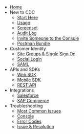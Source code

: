 - [Home](/)
- New to CDC
    - [Start Here](start-here/new.md)
    - [Usage](start-here/usage.md)
    - [Screenset](start-here/screenset.md)
    - [Audit Log](start-here/audit-log.md)
    - [Invite Someone to the Console](start-here/administrators.md)
    - [Postman Bundle](start-here/postman.md)
- Customer Identity
    - [Site Groups & Single Sign On](/customer-identity/sso)
    - [Social Login](/customer-identity/social-login)
    - [SAML](/customer-identity/federation)
- APIs and SDKs
    - [Web SDK](/apis-and-sdks/web-sdk)
    - [Mobile SDK](/apis-and-sdks/mobile-sdk)
    - [REST API](/apis-and-sdks/rest-api)
- Integrations
    - [Salesforce](/integrations/salesforce)
    - [SAP Commerce](integrations/commerce)
- Troubleshooting
    - [Most Common Issues](/troubleshooting/common)
    - [Console](troubleshooting/console)
    - [Error Codes](/troubleshooting/codes)
    - [Issue & Resolution](/troubleshooting/issue-and-resolution)
